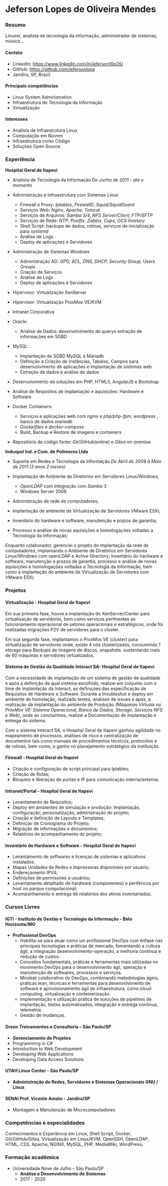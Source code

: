 # Jeferson Lopes de Oliveira Mendes

### Resumo

Linuxer, analista de tecnologia da informação, administrador de sistemas, músico...

#### Contato
* LinkedIn: https://www.linkedin.com/in/jeferson10p35/
* GitHub: https://github.com/jefersonlops
* Jandira, SP, Brazil

#### Principais competências
* Linux System Administration 
* Infraestrutura de Tecnologia da Informação
* Virtualização

#### Interesses
* Analista de Infraestrutura Linux
* Computação em Nuvem
* Infraestrutura como Código
* Soluções Open Source 

### Experiência

**Hospital Geral de Itapevi**

* Analista de Tecnologia da Informação
_De Junho de 2011 - até o momento_

* Administração e Infraestrutura com Sistemas Linux 
	* Firewall e Proxy: _Iptables_,  _FirewallD_,  _Squid/SquidGuard_
	* Serviços Web: _Nginx_,  _Apache_,  _Tomcat_
	* Serviços de Arquivos: _Samba 3/4_, _NFS Server/Client_, _FTP/SFTP_
	* Serviços de Rede: _NTP_,  _Postfix_,  _Zabbix_,  _Cups_, _OCS Invetory_
	* Shell Script: backups de dados, rotinas, serviços de inicialização para _systemd_
	* Análise de Logs
	* Deploy de aplicações e Servidores
* Administração de Sistemas Windows
	* Administração AD: _GPO, ACL, DNS, DHCP, Security Group, Users Groups_
	* Criação de Serviços
	* Análise de Logs
	* Deploy de aplicações e Servidores
* Hipervisor: Virtualização XenServer
* Hipervisor: Virtualização ProxMox VE/KVM
* Intranet Corporativa
* Oracle:
	* Análise de Dados: desenvolvimento de querys extração de informações em SGBD
* MySQL:
	* Implantação de SGBD MySQL e Mariadb
	* Definição e Criação de Instâncias, Tabelas, Campos para desenvolvimento de aplicações e implantação de sistemas web
	* Extração de dados e análise de dados
* Desenvolvimento de soluções em PHP, HTML5, AngularJS e Bootstrap

* Análise de Requisitos de implantação e aquisições: Hardware e Software
* Docker Containers:
	* Serviços e aplicações web com _nginx_ e _php/php-fpm_,  _wordpress_ , banco de dados _mariadb_
	* _Dockerfiles_ e _docker-compose_
	* Build, Backup e Restore de imagens e containers
* Repositório de código fonte: _Git_/_GitHub_(online) e _Gitea_ on-premise 

**Induspol Ind. e Com. de Polímeros Ltda**
* Suporte em Redes e Tecnologia da Informação
_De Abril de 2008 à Maio de 2011 (3 anos 2 meses)_

* Implantação de Ambiente de Diretórios em Servidores Linux/Windows;
	* _OpenLDAP_ com integração com _Samba 3_
	* Windows Server 2008
* Administração de rede de computadores;
* Implantação de ambiente de Virtualização de Servidores VMware ESXi;
* Inventário do hardware e software, manutenção e prazos de garantia;
* Processo e análise de novas aquisições e homologações voltadas a Tecnologia da Informação;

Enquanto colaborador, gerenciei o projeto de implantação da rede de computadores, implantando o Ambiente de Diretórios em Servidores Linux/Windows com openLDAP e Active Directory; Inventário do hardware e software, manutenção e prazos de garantia, processo e análise de novas aquisições e homologações voltadas a Tecnologia da Informação, bem como a implantação de ambiente de Virtualização de Servidores com VMware ESXi;

### Projetos

#### Virtualização - Hospital Geral de Itapevi

Em sua primeira fase, houve a implantação do XenServer/Center para virtualização de servidores, bem como serviços pertinentes ao funcionamento operacional de setores operacionais e estratégicos; onde foi realizadas migrações P2V de servidores para o cluster.

Em sua segunda fase, implantamos o ProxMox VE (cluster) para virtualização de servidores onde, existe 4 nós clusterizados, consumindo 1 storage para Backups de imagens de discos, snapshots, sustentando mais de 60 máquinas e servidores virtualizados.

#### Sistema de Gestão da Qualidade Interact SA- Hospital Geral de Itapevi

Com a necessidade de implantação de um sistema de gestão de qualidade e após a definição de qual sistema escolhido, realizei em conjunto com o time de implantação da Interact, as definições das especificação de Requisitos de Hardware e Software. 
Durante a thoubleshot e deploy em ambiente de homolação, realizado testes, análises de issues e após, a realização da implantação do ambiente de Produção _(Máquinas Virtuais no ProxMox VE: Sistema Operacional, Banco de Dados, Storage, Serviços NFS e Web)_, onde ao concluirmos, realizei a  Documentação de implantação e entrega do sistema. 

Com o sistema Interact SA, o Hospital Geral de Itapevi ganhou agilidade no mapeamento de processos, análises de risco e centralização de documentos tais como manuais de procedimentos técnicos, protocólos e de rotinas, bem como, o ganho no planejamento estratégico da instituição.

#### Firewall - Hospital Geral de Itapevi
* Criação e configuração de script principal para Iptables;
* Criação de Rotas;
* Bloqueio e liberação de portas e IP para comunicação interna/externa;

#### Intranet/Portal - Hospital Geral de Itapevi
* Levantamento de Requisitos;
* Deploy em ambientes de simulação e produção: Implantação, configuração, personalização, administração do projeto;
* Criação e definição de Layouts e Templates;
* Definição de Cronograma do Projeto;
* Migração de informações e documentos;
* Relatórios de acompanhamento do projeto;

#### Inventário de Hardware e Software - Hospital Geral de Itapevi
* Levantamento de softwares e licenças de sistemas e aplicativos instalados;
* Mapas Unidades de Redes e Impressoras disponíveis por usuário;
* Endereçamento IPV4;
* Definições de permissões a usuários;
* Levantamento detalhado de hardware (componentes) e periféricos por host no parque computacional;
* Acompanhamento e entrega de relatórios dos ativos inventariados;

### Cursos Livres

#### IGTI - Instituto de Gestão e Tecnologia da Informação - Belo Horizonte/MG
* **Profissional DevOps**
	* Habilita-se para atuar como um profissional DevOps com ênfase nas principais tecnologias e práticas de mercado, fomentando a cultura ágil, a integração desenvolvimento-operação, a melhoria contínua e redução de custos.
	* Conceitos fundamentais, práticas e ferramentas mais utilizadas no movimento DevOps para o desenvolvimento ágil, operação e manutenção de softwares, processos e serviços.
	* Mindset colaborativo do DevOps, combinando metodologias ágeis, práticas lean, técnicas e ferramentas para desenvolvimento de software e aprovisionamento ágil de infraestrutura, como cloud computing, virtualização e conteinerização. 
	* Implementação e utilização prática de soluções de pipelines de implantação, testes automatizados, integração e entrega contínua, telemetria.
	* Gestão de mudanças. 
#### Green Treinamentos e Consultoria – São Paulo/SP
* **Gerenciamento de Projetos**
* Programming in C#
* Introduction to Web Development
* Developing Web Applications
* Developing Data Access Solutions

#### UTAH Linux Center - São Paulo/SP
* **Administração de Redes, Servidores e Sistemas Operacionais GNU / Linux**

#### SENAI Prof. Vicente Amato - Jandira/SP
* Montagem e Manutenção de Microcomputadores

### Competências e especialidades
Conhecimentos e Experiência em Linux, Shell Script, Docker, Git/GitHub/Gitea, Virtualização em Linux/KVM, OpenSSH, OpenLDAP, HTML, CSS, Apache, NGINX, MySQL, PHP, MediaWiki, WordPress; 

### Formação acadêmica
* Universidade Nove de Julho – São Paulo/SP
	* **Análise e Desenvolvimento de Sistemas**
	* 2017 - 2020
